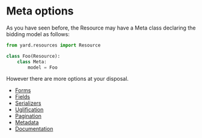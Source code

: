 # Meta options

As you have seen before, the Resource may have a Meta class declaring the bidding model as follows:

```python
from yard.resources import Resource

class Foo(Resource):
    class Meta:
        model = Foo
```

However there are more options at your disposal.

- [Forms](forms.md)
- [Fields](fields.md)
- [Serializers](serializers.md)
- [Uglification](uglification.md)
- [Pagination](pagination.md)
- [Metadata](metadata.md)
- [Documentation](documentation.md)
